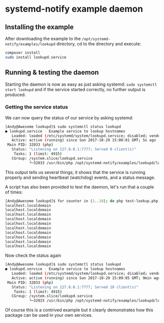 # systemd-notify example daemon #
## Installing the example ##

After downloading the example to the `/opt/systemd-notify/examples/lookupd` directory, cd to the directory and execute:
````bash
composer install
sudo install lookupd.service
````
  
## Running & testing the daemon ##

Starting the daemon is now as easy as just asking systemd: `sudo systemctl start lookupd` and if the service started correctly, no further output is produced.

### Getting the service status ###
We can now query the status of our service by asking systemd:

````bash
[Andy@Awesome lookupd]$ sudo systemctl status lookupd
● lookupd.service - Example service to lookup hostnames
   Loaded: loaded (/etc/systemd/system/lookupd.service; disabled; vendor preset: disabled)
   Active: active (running) since Sun 2017-10-29 15:00:01 GMT; 5s ago
 Main PID: 32033 (php)
   Status: "Listening on 127.0.0.1:7777; Served 0 client(s)"
    Tasks: 1 (limit: 4915)
   CGroup: /system.slice/lookupd.service
           └─32033 /usr/bin/php /opt/systemd-notify/examples/lookupd/lookupd-start.php
````

This output tells us several things; it shows that the service is running properly and sending 
heartbeat (watchdog) events, and a status message.

A script has also been provided to test the daemon, let's run that a couple of times:

````bash
[Andy@Awesome lookupd]$ for counter in {1..10}; do php test-lookup.php; done
localhost.localdomain
localhost.localdomain
localhost.localdomain
localhost.localdomain
localhost.localdomain
localhost.localdomain
localhost.localdomain
localhost.localdomain
localhost.localdomain
localhost.localdomain
````

Now check the status again

````bash
[Andy@Awesome lookupd]$ sudo systemctl status lookupd
● lookupd.service - Example service to lookup hostnames
   Loaded: loaded (/etc/systemd/system/lookupd.service; disabled; vendor preset: disabled)
   Active: active (running) since Sun 2017-10-29 15:09:05 GMT; 9min ago
 Main PID: 32033 (php)
   Status: "Listening on 127.0.0.1:7777; Served 10 client(s)"
    Tasks: 1 (limit: 4915)
   CGroup: /system.slice/lookupd.service
           └─32033 /usr/bin/php /opt/systemd-notify/examples/lookupd/lookupd-start.php
````

Of course this is a contrived example but it clearly demonstrates how this package can be used in your own services.

